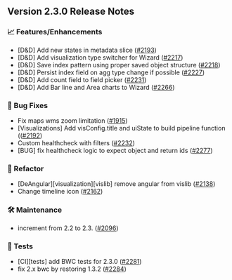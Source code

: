 ## Version 2.3.0 Release Notes

### 📈 Features/Enhancements

- [D&D] Add new states in metadata slice ([#2193](https://github.com/opensearch-project/OpenSearch-Dashboards/pull/2193))
- [D&D] Add visualization type switcher for Wizard ([#2217](https://github.com/opensearch-project/OpenSearch-Dashboards/pull/2217))
- [D&D] Save index pattern using proper saved object structure ([#2218](https://github.com/opensearch-project/OpenSearch-Dashboards/pull/2218))
- [D&D] Persist index field on agg type change if possible ([#2227](https://github.com/opensearch-project/OpenSearch-Dashboards/pull/2227))
- [D&D] Add count field to field picker ([#2231](https://github.com/opensearch-project/OpenSearch-Dashboards/pull/2231))
- [D&D] Add Bar line and Area charts to Wizard ([#2266](https://github.com/opensearch-project/OpenSearch-Dashboards/pull/2266))

### 🐛 Bug Fixes

- Fix maps wms zoom limitation ([#1915](https://github.com/opensearch-project/OpenSearch-Dashboards/pull/1915))
- [Visualizations] Add visConfig.title and uiState to build pipeline function (([#2192](https://github.com/opensearch-project/OpenSearch-Dashboards/pull/2192))
- Custom healthcheck with filters ([#2232](https://github.com/opensearch-project/OpenSearch-Dashboards/pull/2232))
- [BUG] fix healthcheck logic to expect object and return ids ([#2277](https://github.com/opensearch-project/OpenSearch-Dashboards/pull/2277))

### 🚞 Refactor

- [DeAngular][visualization][vislib] remove angular from vislib ([#2138](https://github.com/opensearch-project/OpenSearch-Dashboards/pull/2138))
- Change timeline icon ([#2162](https://github.com/opensearch-project/OpenSearch-Dashboards/pull/2162))

### 🛠 Maintenance

- increment from 2.2 to 2.3. ([#2096](https://github.com/opensearch-project/OpenSearch-Dashboards/pull/2096))

### 🔩 Tests

- [CI][tests] add BWC tests for 2.3.0 ([#2281](https://github.com/opensearch-project/OpenSearch-Dashboards/pull/2281))
- fix 2.x bwc by restoring 1.3.2 ([#2284](https://github.com/opensearch-project/OpenSearch-Dashboards/pull/2284))
